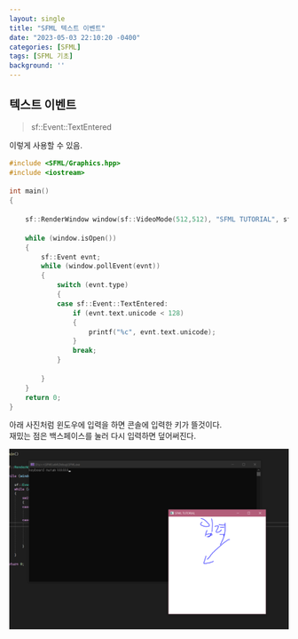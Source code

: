 ```yaml
---
layout: single
title: "SFML 텍스트 이벤트"
date: "2023-05-03 22:10:20 -0400"
categories: [SFML]
tags: [SFML 기초]
background: ''
---
```

## 텍스트 이벤트

>sf::Event::TextEntered

이렇게 사용할 수 있음.

```c++
#include <SFML/Graphics.hpp>
#include <iostream>

int main()
{
 
    sf::RenderWindow window(sf::VideoMode(512,512), "SFML TUTORIAL", sf::Style::Close | sf::Style::Resize);

    while (window.isOpen())
    {
        sf::Event evnt;
        while (window.pollEvent(evnt))
        {
            switch (evnt.type)
            {
            case sf::Event::TextEntered:
                if (evnt.text.unicode < 128)
                {
                    printf("%c", evnt.text.unicode);
                }
                break;
            }
      
        }
    }
    return 0;
}   
```
아래 사진처럼 윈도우에 입력을 하면 콘솔에 입력한 키가 뜰것이다.  
재밌는 점은 백스페이스를 눌러 다시 입력하면 덮어써진다.

![shot](/assets/images/Capture.PNG)